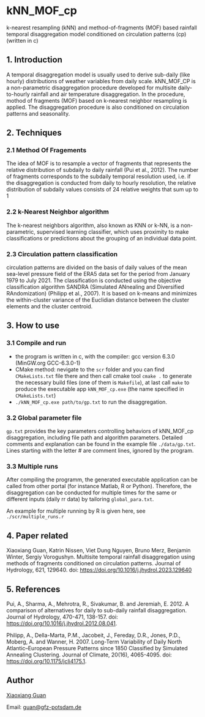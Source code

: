 # kNN_MOF_cp
k-nearest resampling (kNN) and method-of-fragments (MOF) based rainfall temporal disaggregation model conditioned on circulation patterns (cp) (written in c)

## 1. Introduction
A temporal disaggregation model is usually used to derive sub-daily (like hourly) distributions of weather variables from daily scale. kNN_MOF_CP is a non-parametric disaggregation procedure developed for multisite daily-to-hourly rainfall and air temperature disaggregation. In the procedure, mothod of fragments (MOF) based on k-nearest neighbor resampling is applied. The disaggregation procedure is also conditioned on circulation patterns and seasonality. 
## 2. Techniques
### 2.1 Method Of Fragements
The idea of MOF is to resample a vector of fragments that represents the relative distribution of subdaily to daily rainfall (Pui et al., 2012). The number of fragments corresponds to the subdaily temporal resolution used, i.e. if the disaggregation is conducted from daily to hourly resolution, the relative distribution of subdaily values consists of 24 relative weights that sum up to 1
### 2.2 k-Nearest Neighbor algorithm
The k-nearest neighbors algorithm, also known as KNN or k-NN, is a non-parametric, supervised learning classifier, which uses proximity to make classifications or predictions about the grouping of an individual data point.
### 2.3 Circulation pattern classification
circulation patterns are divided on the basis of daily values of the mean sea-level pressure field of the ERA5 data set for the period from January 1979 to July 2021. 
The classification is conducted using the objective classification algorithm SANDRA (Simulated ANnealing and Diversified RAndomization) (Philipp et al., 2007). It is based on k-means and minimizes the within-cluster variance of the Euclidian distance between the cluster elements and the cluster centroid. 
## 3. How to use
### 3.1 Compile and run
- the program is written in c, with the compiler: gcc version 6.3.0 (MinGW.org GCC-6.3.0-1)
- CMake method: nevigate to the `scr` folder and you can find `CMakeLists.txt` file there and then call cmake tool `cmake .` to generate the necessary build files (one of them is `Makefile`), at last call `make` to produce the executable app `kNN_MOF_cp.exe` (the name specified in `CMakeLists.txt`)
- `./kNN_MOF_cp.exe path/to/gp.txt` to run the disaggregation. 

### 3.2 Global parameter file
`gp.txt` provides the key parameters controlling behaviors of kNN_MOF_cp disaggregation, including file path and algorithm parameters. Detailed comments and explanation can be found in the example file `./data/gp.txt`.
Lines starting with the letter # are comment lines, ignored by the program.

### 3.3 Multiple runs
After compiling the programm, the generated executable application can be called from other portal (for instance Matlab, R or Python). Therefore, the disaggregation can be conducted for multiple times for the same or different inputs (daily rr data) by tailoring  `global_para.txt`.

An example for multiple running by R is given here, see `./scr/multiple_runs.r`

## 4. Paper related
Xiaoxiang Guan, Katrin Nissen, Viet Dung Nguyen, Bruno Merz, Benjamin Winter, Sergiy Vorogushyn. Multisite temporal rainfall disaggregation using methods of fragments conditioned on circulation patterns. Journal of Hydrology, 621, 129640. doi: https://doi.org/10.1016/j.jhydrol.2023.129640

## 5. References
Pui, A., Sharma, A., Mehrotra, R., Sivakumar, B. and Jeremiah, E.  2012.  A comparison of alternatives for daily to sub-daily rainfall disaggregation. Journal of Hydrology, 470-471, 138-157. doi: https://doi.org/10.1016/j.jhydrol.2012.08.041.

Philipp, A., Della-Marta, P.M., Jacobeit, J., Fereday, D.R., Jones, P.D., Moberg, A. and Wanner, H.  2007.  Long-Term Variability of Daily North Atlantic–European Pressure Patterns since 1850 Classified by Simulated Annealing Clustering. Journal of Climate, 20(16), 4065-4095. doi: https://doi.org/10.1175/jcli4175.1.

## Author
[Xiaoxiang Guan](https://www.gfz-potsdam.de/staff/guan.xiaoxiang/sec44)

Email: guan@gfz-potsdam.de
